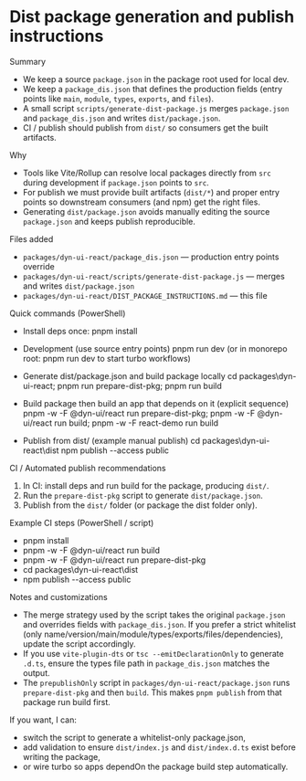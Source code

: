 # Dist package generation and publish instructions

Summary

- We keep a source `package.json` in the package root used for local dev.
- We keep a `package_dis.json` that defines the production fields (entry points like `main`, `module`, `types`, `exports`, and `files`).
- A small script `scripts/generate-dist-package.js` merges `package.json` and `package_dis.json` and writes `dist/package.json`.
- CI / publish should publish from `dist/` so consumers get the built artifacts.

Why

- Tools like Vite/Rollup can resolve local packages directly from `src` during development if `package.json` points to `src`.
- For publish we must provide built artifacts (`dist/*`) and proper entry points so downstream consumers (and npm) get the right files.
- Generating `dist/package.json` avoids manually editing the source `package.json` and keeps publish reproducible.

Files added

- `packages/dyn-ui-react/package_dis.json` — production entry points override
- `packages/dyn-ui-react/scripts/generate-dist-package.js` — merges and writes `dist/package.json`
- `packages/dyn-ui-react/DIST_PACKAGE_INSTRUCTIONS.md` — this file

Quick commands (PowerShell)

- Install deps once:
  pnpm install

- Development (use source entry points)
  pnpm run dev
  (or in monorepo root: pnpm run dev to start turbo workflows)

- Generate dist/package.json and build package locally
  cd packages\dyn-ui-react; pnpm run prepare-dist-pkg; pnpm run build

- Build package then build an app that depends on it (explicit sequence)
  pnpm -w -F @dyn-ui/react run prepare-dist-pkg; pnpm -w -F @dyn-ui/react run build; pnpm -w -F react-demo run build

- Publish from dist/ (example manual publish)
  cd packages\dyn-ui-react\dist
  npm publish --access public

CI / Automated publish recommendations

1. In CI: install deps and run build for the package, producing `dist/`.
2. Run the `prepare-dist-pkg` script to generate `dist/package.json`.
3. Publish from the `dist/` folder (or package the dist folder only).

Example CI steps (PowerShell / script)

- pnpm install
- pnpm -w -F @dyn-ui/react run build
- pnpm -w -F @dyn-ui/react run prepare-dist-pkg
- cd packages\dyn-ui-react\dist
- npm publish --access public

Notes and customizations

- The merge strategy used by the script takes the original `package.json` and overrides fields with `package_dis.json`. If you prefer a strict whitelist (only name/version/main/module/types/exports/files/dependencies), update the script accordingly.
- If you use `vite-plugin-dts` or `tsc --emitDeclarationOnly` to generate `.d.ts`, ensure the types file path in `package_dis.json` matches the output.
- The `prepublishOnly` script in `packages/dyn-ui-react/package.json` runs `prepare-dist-pkg` and then `build`. This makes `pnpm publish` from that package run build first.

If you want, I can:

- switch the script to generate a whitelist-only package.json,
- add validation to ensure `dist/index.js` and `dist/index.d.ts` exist before writing the package,
- or wire turbo so apps dependOn the package build step automatically.
